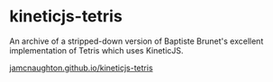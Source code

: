 # kineticjs-tetris

An archive of a stripped-down version of Baptiste Brunet's excellent implementation of Tetris which uses KineticJS.

[jamcnaughton.github.io/kineticjs-tetris](https://jamcnaughton.github.io/kineticjs-tetris/)
